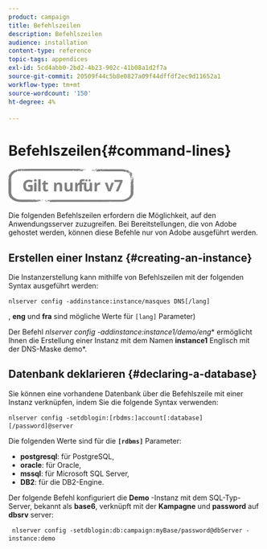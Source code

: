 ```yaml
---
product: campaign
title: Befehlszeilen
description: Befehlszeilen
audience: installation
content-type: reference
topic-tags: appendices
exl-id: 5cd4abb0-2bd2-4b23-902c-41b08a1d2f7a
source-git-commit: 20509f44c5b8e0827a09f44dffdf2ec9d11652a1
workflow-type: tm+mt
source-wordcount: '150'
ht-degree: 4%

---
```


# Befehlszeilen{#command-lines}

![](../../assets/v7-only.svg)

Die folgenden Befehlszeilen erfordern die Möglichkeit, auf den Anwendungsserver zuzugreifen. Bei Bereitstellungen, die von Adobe gehostet werden, können diese Befehle nur von Adobe ausgeführt werden.

## Erstellen einer Instanz {#creating-an-instance}

Die Instanzerstellung kann mithilfe von Befehlszeilen mit der folgenden Syntax ausgeführt werden:

```
nlserver config -addinstance:instance/masques DNS[/lang]
```

, **eng** und **fra** sind mögliche Werte für `[lang]` Parameter)

Der Befehl **nlserver config -addinstance:instance1/demo*/eng** ermöglicht Ihnen die Erstellung einer Instanz mit dem Namen **instance1** Englisch mit der DNS-Maske demo*.

## Datenbank deklarieren {#declaring-a-database}

Sie können eine vorhandene Datenbank über die Befehlszeile mit einer Instanz verknüpfen, indem Sie die folgende Syntax verwenden:

```
nlserver config -setdblogin:[rbdms:]account[:database][/password]@server
```

Die folgenden Werte sind für die **`[rdbms]`** Parameter:

* **postgresql**: für PostgreSQL,
* **oracle**: für Oracle,
* **mssql**: für Microsoft SQL Server,
* **DB2**: für die DB2-Engine.

Der folgende Befehl konfiguriert die **Demo** -Instanz mit dem SQL-Typ-Server, bekannt als **base6**, verknüpft mit der **Kampagne** und **password** auf **dbsrv** server:

```
 nlserver config -setdblogin:db:campaign:myBase/password@dbServer -instance:demo
```
